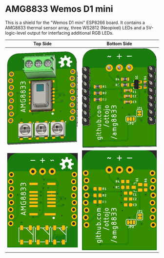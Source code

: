 # AMG8833 Wemos D1 mini

This is a shield for the "Wemos D1 mini" ESP8266 board.
It contains a AMG8833 thermal sensor array, three WS2812 (Neopixel) LEDs and a 5V-logic-level output for interfacing additional RGB LEDs.

Top Side|Bottom Side
:-------------------------:|:-------------------------:
![Top Side](/3d1.png?raw=true)|![Bottom Side](/3d2.png?raw=true)
![Top Side](/top.png?raw=true)|![Bottom Side](/bot.png?raw=true)



